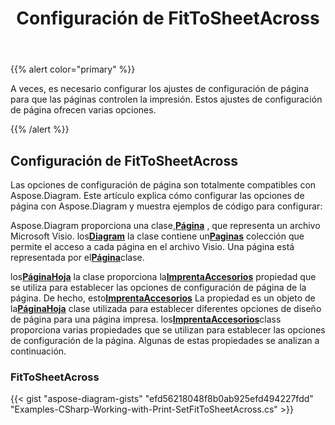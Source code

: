 ﻿---
title: Configuración de FitToSheetAcross
type: docs
weight: 10
url: /es/net/setting-fittosheetacross/
description: Esta sección explica cómo configurar fittosheetacross con Aspose.Diagram.
---
{{% alert color="primary" %}}

A veces, es necesario configurar los ajustes de configuración de página para que las páginas controlen la impresión. Estos ajustes de configuración de página ofrecen varias opciones.

{{% /alert %}}

## **Configuración de FitToSheetAcross**

Las opciones de configuración de página son totalmente compatibles con Aspose.Diagram. Este artículo explica cómo configurar las opciones de página con Aspose.Diagram y muestra ejemplos de código para configurar:

 Aspose.Diagram proporciona una clase,[**Página**](https://reference.aspose.com/diagram/net/aspose.diagram/page) , que representa un archivo Microsoft Visio. los[**Diagram**](https://reference.aspose.com/diagram/net/aspose.diagram/page) la clase contiene un[**Paginas**](https://reference.aspose.com/diagram/net/aspose.diagram/pagecollection) colección que permite el acceso a cada página en el archivo Visio. Una página está representada por el[**Página**](https://reference.aspose.com/diagram/net/aspose.diagram/page)clase.

 los[**PáginaHoja**](https://reference.aspose.com/diagram/net/aspose.diagram/pagesheet) la clase proporciona la[**ImprentaAccesorios**](https://reference.aspose.com/diagram/net/aspose.diagram/pagesheet/properties/printprops) propiedad que se utiliza para establecer las opciones de configuración de página de la página. De hecho, esto[**ImprentaAccesorios**](https://reference.aspose.com/diagram/net/aspose.diagram/pagesheet/properties/printprops) La propiedad es un objeto de la[**PáginaHoja**](https://reference.aspose.com/diagram/net/aspose.diagram/pagesheet) clase utilizada para establecer diferentes opciones de diseño de página para una página impresa. los[**ImprentaAccesorios**](https://reference.aspose.com/diagram/net/aspose.diagram/pagesheet/properties/printprops)class proporciona varias propiedades que se utilizan para establecer las opciones de configuración de la página. Algunas de estas propiedades se analizan a continuación.

### **FitToSheetAcross**

{{< gist "aspose-diagram-gists" "efd56218048f8b0ab925efd494227fdd" "Examples-CSharp-Working-with-Print-SetFitToSheetAcross.cs" >}}


